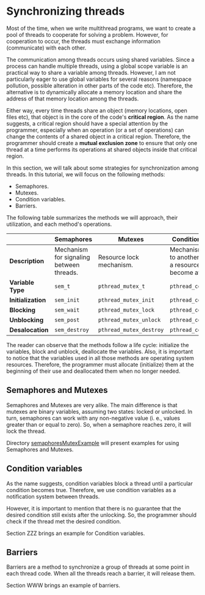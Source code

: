 # Synchronizing threads
Most of the time, when we write multithread programs, we want to create a pool of threads to cooperate for solving a problem. However, for cooperation to occur, the threads must exchange information (communicate) with each other. 

The communication among threads occurs using shared variables. Since a process can handle multiple threads, using a global scope variable is an practical way to share a variable among threads. However, I am not particularly eager to use global variables for several reasons (namespace pollution, possible alteration in other parts of the code etc). Therefore, the alternative is to dynamically allocate a memory location and share the address of that memory location among the threads.

Either way, every time threads share an object (memory locations, open files etc), that object is in the core of the code's **critical region**. As the name suggests, a critical region should have a special attention by the programmer, especially when an operation (or a set of operations) can change the contents of a shared object in a critical region. Therefore, the programmer should create a **mutual exclusion zone** to ensure that only one thread at a time performs its operations at shared objects inside that critical region.


In this section, we will talk about some strategies for synchronization among threads. In this tutorial, we will focus on the following methods:
- Semaphores.
- Mutexes.
- Condition variables.
- Barriers.

The following table summarizes the methods we will approach, their utilization, and each method's operations.

|     | Semaphores | Mutexes | Condition variables | Barriers |
| --- | --- | --- | --- | --- |
| **Description** | Mechanism for signaling between threads. | Resource lock mechanism. | Mechanism to signal to another thread that a resource has become available. | Mechanism to signal to other threads that it reaches a point in the code. |
| **Variable Type** | ``sem_t`` | ``pthread_mutex_t`` | ``pthread_cond_t`` | ``pthread_barrier_t`` |
| **Initialization** | ``sem_init`` | ``pthread_mutex_init`` | ``pthread_cond_init`` | ``pthread_barrier_init`` |
| **Blocking** | ``sem_wait`` | ``pthread_mutex_lock`` | ``pthread_cond_wait`` | ``pthread_barrier_wait`` |
| **Unblocking** | ``sem_post`` | ``pthread_mutex_unlock`` | ``pthread_cond_signal`` | |
| **Desalocation** | ``sem_destroy`` | ``pthread_mutex_destroy`` | ``pthread_cond_destroy`` | ``pthread_barrier_destroy`` |


The reader can observe that the methods follow a life cycle: initialize the variables, block and unblock, deallocate the variables. Also, it is important to notice that the variables used in all those methods are operating system resources. Therefore, the programmer must allocate (initialize) them at the beginning of their use and deallocated them when no longer needed.

## Semaphores and Mutexes
Semaphores and Mutexes are very alike. The main difference is that mutexes are binary variables, assuming two states: locked or unlocked. In turn, semaphores can work with any non-negative value (i. e., values greater than or equal to zero). So, when a semaphore reaches zero, it will lock the thread.

Directory [semaphoresMutexExample](semaphoresMutexExample) will present examples for using Semaphores and Mutexes.

## Condition variables
As the name suggests, condition variables block a thread until a particular condition becomes true. Therefore, we use
condition variables as a notification system between threads. 

However, it is important to mention that there is no guarantee that the desired condition still exists after the unlocking. So, the programmer should check if the thread met the desired condition.

Section ZZZ brings an example for Condition variables.

## Barriers
Barriers are a method to synchronize a group of threads at some point in each thread code. When all the threads reach a barrier, it will release them.

Section WWW brings an example of barriers.

